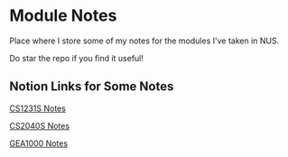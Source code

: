 # Module Notes
Place where I store some of my notes for the modules I've taken in NUS. 

Do star the repo if you find it useful!

## Notion Links for Some Notes

[CS1231S Notes](https://devanshshah.notion.site/CS1231S-Discrete-Structures-f3c5566f010c46b7bf8b5fac500e7dd8)

[CS2040S Notes](https://www.notion.so/devanshshah/CS2040S-Data-Structures-and-Algorithms-a5ec977081ad4bd7a6bbd515fe0d3545)

[GEA1000 Notes](https://devanshshah.notion.site/GEA1000-Quantitative-Reasoning-with-Data-48522a60cc3747a58ba436fdc51aa5cc)


